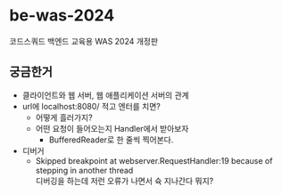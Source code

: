 # be-was-2024
코드스쿼드 백엔드 교육용 WAS 2024 개정판

## 궁금한거
- 클라이언트와 웹 서버, 웹 애플리케이션 서버의 관계
- url에 localhost:8080/ 적고 엔터를 치면?
    - 어떻게 흘러가지?
    - 어떤 요청이 들어오는지 Handler에서 받아보자
        - BufferedReader로 한 줄씩 찍어본다.
- 디버거
    - Skipped breakpoint at webserver.RequestHandler:19 because of stepping in another thread<br> 디버깅을 하는데 저런 오류가 나면서 슉 지나간다 뭐지?
